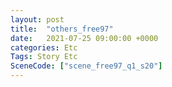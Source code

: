 ```yaml
---
layout: post
title:  "others_free97"
date:   2021-07-25 09:00:00 +0000
categories: Etc
Tags: Story Etc
SceneCode: ["scene_free97_q1_s20"]
---
```

